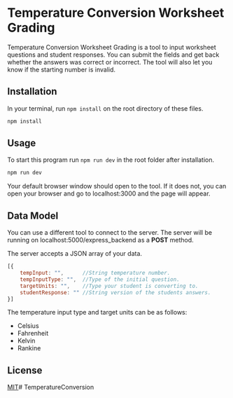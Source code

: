 # Temperature Conversion Worksheet Grading

Temperature Conversion Worksheet Grading is a tool to input worksheet questions and student responses.  You can submit the fields and get back whether the answers was correct or incorrect.  The tool will also let you know if the starting number is invalid.

## Installation

In your terminal, run `npm install` on the root directory of these files.

```bash
npm install
```

## Usage

To start this program run `npm run dev` in the root folder after installation.

```bash
npm run dev
```

Your default browser window should open to the tool.  If it does not, you can open your browser and go to localhost:3000 and the page will appear.

## Data Model

You can use a different tool to connect to the server.   The server will be running on localhost:5000/express_backend as a **POST** method.

The server accepts a JSON array of your data.


```javascript
[{
    tempInput: "",      //String temperature number.
    tempInputType: "",  //Type of the initial question.
    targetUnits: "",    //Type your student is converting to.
    studentResponse: "" //String version of the students answers.
}]
```

The temperature input type and target units can be as follows:
- Celsius
- Fahrenheit
- Kelvin
- Rankine

## License
[MIT](https://choosealicense.com/licenses/mit/)# TemperatureConversion
